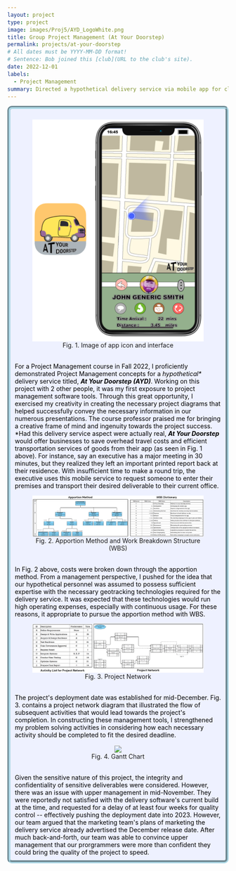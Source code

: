 ```yaml
---
layout: project
type: project
image: images/Proj5/AYD_LogoWhite.png
title: Group Project Management (At Your Doorstep)
permalink: projects/at-your-doorstep
# All dates must be YYYY-MM-DD format!
# Sentence: Bob joined this [club](URL to the club's site).
date: 2022-12-01
labels:
  - Project Management
summary: Directed a hypothetical delivery service via mobile app for class group project. Applied studied concepts towards planning and executing phases. Improved problem-solving skills and work etiquette for better management of group and project.
---
```

<div style="background-color:rgba(238, 241, 255, 1); padding: 10px; border: 7px groove; border-color: lightblue; border-radius: 10px;">
  <center><figure>
    <img class="ui medium rounded image" src="../images/Proj5/app_and_phone.png" style="vertical-align: middle;" float = "none">
    <figcaption style="vertical-align: middle;">Fig. 1. Image of app icon and interface <br /></figcaption>
  </figure></center>
  
  <span style="color: black">
    <br />For a Project Management course in Fall 2022, I proficiently demonstrated Project Management concepts for a <i>hypothetical*</i> delivery service titled, <i><b>At Your Doorstep (AYD)</b></i>. Working on this project with 2 other people, it was my first exposure to project management software tools. Through this great opportunity, I exercised my creativity in creating the necessary project diagrams that helped successfully convey the necessary information in our numerous presentations. The course professor praised me for bringing a creative frame of mind and ingenuity towards the project success.  <br />
    *Had this delivery service aspect were actually real, <i><b>At Your Doorstep</b></i> would offer businesses to save overhead travel costs and efficient transportation services of goods from their app (as seen in Fig. 1 above). For instance, say an executive has a major meeting in 30 minutes, but they realized they left an important printed report back at their residence. With insufficient time to make a round trip, the executive uses this mobile service to request someone to enter their premises and transport their desired deliverable to their current office. <br /></span>
  
  <center><figure>
    <img class="ui medium rounded image" src="../images/Proj5/ApportionWBS.png" style="vertical-align: middle;" float = "none">
    <figcaption style="vertical-align: middle;">Fig. 2. Apportion Method and Work Breakdown Structure (WBS) <br /></figcaption>
  </figure></center>
    <span style="color: black">
    <br />In Fig. 2 above, costs were broken down through the apportion method. From a management perspective, I pushed for the idea that our hypothetical personnel was assumed to possess sufficient expertise with the necessary geotracking technologies required for the delivery service. It was expected that these technologies would run high operating expenses, especially with continuous usage. For these reasons, it  appropriate to pursue the apportion method with WBS.<br />
  </span>
  
  <center><figure>
    <img class="ui medium rounded image" src="../images/Proj5/PN.png" style="vertical-align: middle;" float = "none">
    <figcaption style="vertical-align: middle;">Fig. 3. Project Network <br /></figcaption>
  </figure></center>
    <span style="color: black">
    <br />The project's deployment date was established for mid-December. Fig. 3. contains a project network diagram that illustrated the flow of subsequent activities that would lead towards the project's completion. In constructing these management tools, I strengthened my problem solving activities in considering how each necessary activity should be completed to fit the desired deadline.<br />
  </span>

  <center><figure>
    <img class="ui medium rounded image" src="../images/Proj4/GanttChart.png" style="vertical-align: middle;" float = "none">
    <figcaption style="vertical-align: middle;">Fig. 4. Gantt Chart <br /></figcaption>
  </figure></center>
  <span style="color: black">
    <br />Given the sensitive nature of this project, the integrity and confidentiality of sensitive deliverables were considered. However, there was an issue with upper management in mid-November. They were reportedly not satisfied with the delivery software's current build at the time, and requested for a delay of at least four weeks for quality control -- effectively pushing the deployment date into 2023. However, our team argued that the marketing team's plans of marketing the delivery service already advertised the December release date. After much back-and-forth, our team was able to convince upper management that our prorgrammers were more than confident they could bring the quality of the project to speed.<br /></span>
</div>
